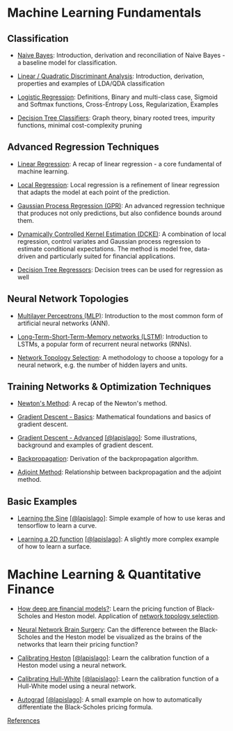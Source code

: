 # Machine Learning Fundamentals

## Classification
* [Naive Bayes](https://github.com/niknow/machine-learning-examples/blob/master/naive_bayes/naive_bayes.ipynb): Introduction, derivation and reconciliation of Naive Bayes - a baseline model for classification.

* [Linear / Quadratic Discriminant Analysis](https://github.com/niknow/machine-learning-examples/blob/master/lda_qda/linear_quadratic_discriminant_analysis.ipynb): Introduction, derivation, properties and examples of LDA/QDA classification

* [Logistic Regression](https://github.com/niknow/machine-learning-examples/blob/master/logistic_regression/logistic_regression.ipynb): Definitions, Binary and multi-class case, Sigmoid and Softmax functions, Cross-Entropy Loss, Regularization, Examples

* [Decision Tree Classifiers](https://github.com/niknow/machine-learning-examples/blob/master/decision_trees/decision_trees.ipynb): Graph theory, binary rooted trees, impurity functions, minimal cost-complexity pruning
  

## Advanced Regression Techniques

* [Linear Regression](https://nbviewer.jupyter.org/github/niknow/machine-learning-examples/blob/master/regression_revisited/regression_revisited.ipynb): A recap of linear regression - a core fundamental of machine learning.
   
* [Local Regression](https://nbviewer.jupyter.org/github/niknow/machine-learning-examples/blob/master/local_regression/local_regression.ipynb): Local regression is a refinement of linear regression that adapts the model at each point of the prediction.  

* [Gaussian Process Regression (GPR)](https://nbviewer.jupyter.org/github/niknow/machine-learning-examples/blob/master/gaussian_process_regression/gaussian_process_regression.ipynb): An advanced regression technique that produces not only predictions, but also confidence bounds around them.

* [Dynamically Controlled Kernel Estimation (DCKE)](https://github.com/niknow/machine-learning-examples/blob/master/dynamically_controlled_kernel_estimation/dynamically_controlled_kernel_estimation.ipynb): A combination of local regression, control variates and Gaussian process regression to estimate conditional expectations. The method is model free, data-driven and particularly suited for financial applications.

* [Decision Tree Regressors](https://github.com/niknow/machine-learning-examples/blob/master/decision_trees/decision_trees.ipynb): Decision trees can be used for regression as well


## Neural Network Topologies

* [Multilayer Perceptrons (MLP)](https://nbviewer.jupyter.org/github/niknow/machine-learning-examples/blob/master/neural_network_intro/neural_network_intro_model_setup.ipynb): Introduction to the most common form of artificial neural networks (ANN).

* [Long-Term-Short-Term-Memory networks (LSTM)](https://nbviewer.jupyter.org/github/niknow/machine-learning-examples/blob/master/lstm_intro/lstm_intro.ipynb): Introduction to LSTMs, a popular form of recurrent neural networks (RNNs).

* [Network Topology Selection](https://nbviewer.jupyter.org/github/niknow/machine-learning-examples/blob/master/network_topology_selection/network_topology_selection.ipynb): A methodology to choose a topology for a neural network, e.g. the number of hidden layers and units.

## Training Networks & Optimization Techniques

* [Newton's Method](https://nbviewer.jupyter.org/github/niknow/machine-learning-examples/blob/master/newton_gradient_backprop/newton.ipynb): A recap of the Newton's method.

* [Gradient Descent - Basics](https://nbviewer.jupyter.org/github/niknow/machine-learning-examples/blob/master/newton_gradient_backprop/gradient_descent.ipynb): Mathematical foundations and basics of gradient descent.

* [Gradient Descent - Advanced](https://nbviewer.jupyter.org/github/Lapsilago/Machine-Learning---Option-Pricing-Calibration-Hedging--/blob/master/stochastic_gradient_descent.ipynb) [[@lapislago]](https://github.com/Lapsilago/Machine-Learning---Option-Pricing-Calibration-Hedging--): Some illustrations, background and examples of gradient descent.

* [Backpropagation](https://nbviewer.jupyter.org/github/niknow/machine-learning-examples/blob/master/newton_gradient_backprop/backpropagation.ipynb): Derivation of the backpropagation algorithm.

* [Adjoint Method](https://nbviewer.jupyter.org/github/niknow/machine-learning-examples/blob/master/newton_gradient_backprop/adjoint.ipynb): Relationship between backpropagation and the adjoint method.

## Basic Examples

* [Learning the Sine](https://nbviewer.jupyter.org/github/Lapsilago/Machine-Learning---Option-Pricing-Calibration-Hedging--/blob/master/LearnSine_JK.ipynb) [[@lapislago]](https://github.com/Lapsilago/Machine-Learning---Option-Pricing-Calibration-Hedging--): Simple example of how to use keras and tensorflow to learn a curve.

* [Learning a 2D function](https://nbviewer.jupyter.org/github/Lapsilago/Machine-Learning---Option-Pricing-Calibration-Hedging--/blob/master/Learn2dFunction.ipynb) [[@lapislago]](https://github.com/Lapsilago/Machine-Learning---Option-Pricing-Calibration-Hedging--): A slightly more complex example of how to learn a surface.


# Machine Learning & Quantitative Finance
* [How deep are financial models?](https://nbviewer.jupyter.org/github/niknow/machine-learning-examples/blob/master/network_topology_selection/how_deep_are_financial_models.ipynb): Learn the pricing function of Black-Scholes and Heston model. Application of [network topology selection](https://nbviewer.jupyter.org/github/niknow/machine-learning-examples/blob/master/network_topology_selection/network_topology_selection.ipynb).

* [Neural Network Brain Surgery](https://nbviewer.jupyter.org/github/niknow/machine-learning-examples/blob/master/network_topology_selection/networks_financial_models_brain_surgery.ipynb): Can the difference between the Black-Scholes and the Heston model be visualized as the brains of the networks that learn their pricing function?

* [Calibrating Heston](https://nbviewer.jupyter.org/github/Lapsilago/Machine-Learning---Option-Pricing-Calibration-Hedging--/blob/master/Calibration_Illustration.ipynb) [[@lapislago]](https://github.com/Lapsilago/Machine-Learning---Option-Pricing-Calibration-Hedging--): Learn the calibration function of a Heston model using a neural network.

* [Calibrating Hull-White](https://nbviewer.jupyter.org/github/Lapsilago/Machine-Learning---Option-Pricing-Calibration-Hedging--/blob/master/HW_1F_Pricing.ipynb) [[@lapislago]](https://github.com/Lapsilago/Machine-Learning---Option-Pricing-Calibration-Hedging--): Learn the calibration function of a Hull-White model using a neural network.

* [Autograd](https://nbviewer.jupyter.org/github/Lapsilago/Machine-Learning---Option-Pricing-Calibration-Hedging--/blob/master/Autograd.ipynb) [[@lapislago]](https://github.com/Lapsilago/Machine-Learning---Option-Pricing-Calibration-Hedging--): A small example on how to automatically differentiate the Black-Scholes pricing formula.


[References](https://github.com/niknow/machine-learning-examples/blob/master/References.md)
